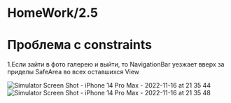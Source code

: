 # HomeWork/2.5

# Проблема с constraints
1.Если зайти в фото галерею и выйти, то NavigationBar уезжает вверх за приделы SafeArea во всех оставшихся View


![Simulator Screen Shot - iPhone 14 Pro Max - 2022-11-16 at 21 35 44](https://user-images.githubusercontent.com/101665702/202264652-899699df-72f5-439f-855e-83b6018cd44c.png)
![Simulator Screen Shot - iPhone 14 Pro Max - 2022-11-16 at 21 35 48](https://user-images.githubusercontent.com/101665702/202264690-e8663466-e045-46f2-afbe-dab7c4944a4b.png)
